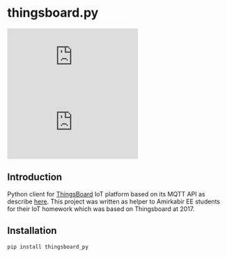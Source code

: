 # thingsboard.py

![PyPI - Downloads](https://img.shields.io/pypi/dm/thingsboard.py?logo=pypi&style=flat-square)
![PyPI](https://img.shields.io/pypi/v/thingsboard.py?logo=pypi&style=flat-square)

## Introduction

Python client for [ThingsBoard](https://thingsboard.io/) IoT platform based on its MQTT API as describe [here](https://thingsboard.io/docs/reference/mqtt-api/).
This project was written as helper to Amirkabir EE students for their IoT homework which was based on Thingsboard at 2017.


## Installation

```bash
pip install thingsboard_py
```
